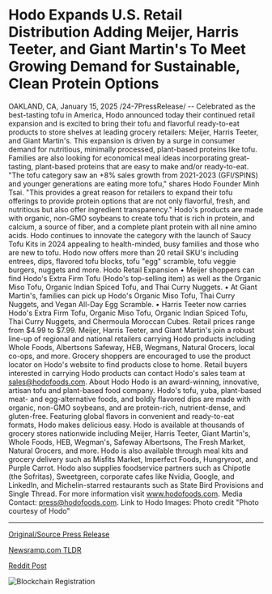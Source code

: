 # Hodo Expands U.S. Retail Distribution Adding Meijer, Harris Teeter, and Giant Martin's To Meet Growing Demand for Sustainable, Clean Protein Options

OAKLAND, CA, January 15, 2025 /24-7PressRelease/ -- Celebrated as the best-tasting tofu in America, Hodo announced today their continued retail expansion and is excited to bring their tofu and flavorful ready-to-eat products to store shelves at leading grocery retailers: Meijer, Harris Teeter, and Giant Martin's. This expansion is driven by a surge in consumer demand for nutritious, minimally processed, plant-based proteins like tofu. Families are also looking for economical meal ideas incorporating great-tasting, plant-based proteins that are easy to make and/or ready-to-eat.   "The tofu category saw an +8% sales growth from 2021-2023 (GFI/SPINS) and younger generations are eating more tofu," shares Hodo Founder Minh Tsai. "This provides a great reason for retailers to expand their tofu offerings to provide protein options that are not only flavorful, fresh, and nutritious but also offer ingredient transparency."   Hodo's products are made with organic, non-GMO soybeans to create tofu that is rich in protein, and calcium, a source of fiber, and a complete plant protein with all nine amino acids. Hodo continues to innovate the category with the launch of Saucy Tofu Kits in 2024 appealing to health-minded, busy families and those who are new to tofu. Hodo now offers more than 20 retail SKU's including entrees, dips, flavored tofu blocks, tofu "egg" scramble, tofu veggie burgers, nuggets and more.   Hodo Retail Expansion •	Meijer shoppers can find Hodo's Extra Firm Tofu (Hodo's top-selling item) as well as the Organic Miso Tofu, Organic Indian Spiced Tofu, and Thai Curry Nuggets.   •	At Giant Martin's, families can pick up Hodo's Organic Miso Tofu, Thai Curry Nuggets, and Vegan All-Day Egg Scramble.  •	Harris Teeter now carries Hodo's Extra Firm Tofu, Organic Miso Tofu, Organic Indian Spiced Tofu, Thai Curry Nuggets, and Chermoula Moroccan Cubes.  Retail prices range from $4.99 to $7.99.  Meijer, Harris Teeter, and Giant Martin's join a robust line-up of regional and national retailers carrying Hodo products including Whole Foods, Albertsons Safeway, HEB, Wegmans, Natural Grocers, local co-ops, and more. Grocery shoppers are encouraged to use the product locator on Hodo's website to find products close to home. Retail buyers interested in carrying Hodo products can contact Hodo's sales team at sales@hodofoods.com.  About Hodo Hodo is an award-winning, innovative, artisan tofu and plant-based food company. Hodo's tofu, yuba, plant-based meat- and egg-alternative foods, and boldly flavored dips are made with organic, non-GMO soybeans, and are protein-rich, nutrient-dense, and gluten-free. Featuring global flavors in convenient and ready-to-eat formats, Hodo makes delicious easy.   Hodo is available at thousands of grocery stores nationwide including Meijer, Harris Teeter, Giant Martin's, Whole Foods, HEB, Wegman's, Safeway Albertsons, The Fresh Market, Natural Grocers, and more. Hodo is also available through meal kits and grocery delivery such as Misfits Market, Imperfect Foods, Hungryroot, and Purple Carrot.  Hodo also supplies foodservice partners such as Chipotle (the Sofritas), Sweetgreen, corporate cafes like Nvidia, Google, and LinkedIn, and Michelin-starred restaurants such as State Bird Provisions and Single Thread.  For more information visit www.hodofoods.com.   Media Contact: press@hodofoods.com.  Link to Hodo Images: Photo credit "Photo courtesy of Hodo" 

---

[Original/Source Press Release](https://www.24-7pressrelease.com/press-release/518072/hodo-expands-us-retail-distribution-adding-meijer-harris-teeter-and-giant-martins-to-meet-growing-demand-for-sustainable-clean-protein-options)
                    

[Newsramp.com TLDR](https://newsramp.com/curated-news/hodo-foods-expands-retail-presence-with-tofu-and-ready-to-eat-products-at-major-grocers/c2bb54b47b5ab27b4709c4f27003e811) 

 



[Reddit Post](https://www.reddit.com/r/Business_NewsRamp/comments/1i22l5n/hodo_foods_expands_retail_presence_with_tofu_and/) 



![Blockchain Registration](https://cdn.newsramp.app/24-7PressRelease/qrcode/251/15/hushfWwu.webp)